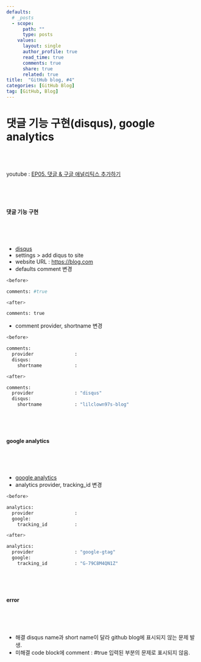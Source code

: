 ```yaml
---
defaults:
  # _posts
  - scope:
      path: ""
      type: posts
    values:
      layout: single
      author_profile: true
      read_time: true
      comments: true
      share: true
      related: true
title:  "GitHub blog, #4"
categories: [GitHub Blog]
tag: [GitHub, Blog]
---
```



# 댓글 기능 구현(disqus), google analytics

<br><br><br>
youtube : [EP05. 댓글 & 구글 애널리틱스 추가하기](https://youtu.be/anXaW9xhgcU)

<br><br><br>

**댓글 기능 구현**

<br><br><br>

- [disqus](https://disqus.com/)
- settings > add diqus to site
- website URL : https://blog.com
- defaults comment 변경

```python
<before>

comments: #true

<after>

comments: true
```


- comment provider, shortname 변경

```python
<before>

comments:
  provider               : 
  disqus:
    shortname            : 

<after>

comments:
  provider               : "disqus"
  disqus:
    shortname            : "lilclown97s-blog"
```

<br><br><br>


**google analytics**

<br><br><br>

- [google analytics](https://analytics.google.com/analytics/web/#/p301119640/reports/reportinghub)
- analytics provider, tracking_id 변경

```python
<before>

analytics:
  provider               : 
  google:
    tracking_id          : 

<after>

analytics:
  provider               : "google-gtag"
  google:
    tracking_id          : "G-79C8M4QN1Z"
```

<br><br><br>

**error**

<br><br><br>

- 해결 disqus name과 short name이 달라 github blog에 표시되지 않는 문제 발생.
- 미해결 code block에 comment : #true 입력된 부분의 문제로 표시되지 않음.
